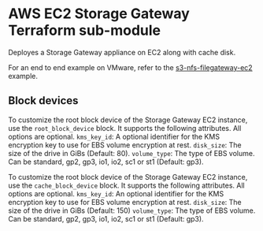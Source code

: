 # AWS EC2 Storage Gateway Terraform sub-module

Deployes a Storage Gateway appliance on EC2 along with cache disk. 

For an end to end example on VMware, refer to the [s3-nfs-filegateway-ec2](../../examples/s3-nfs-filegateway-ec2/) example.

## Block devices

To customize the root block device of the Storage Gateway EC2 instance, use the `root_block_device` block. It supports the following attributes. All options are optional.
`kms_key_id`: A optional identifier for the KMS encryption key to use for EBS volume encryption at rest.
`disk_size`: The size of the drive in GiBs (Default: 80).
`volume_type`: The type of EBS volume. Can be standard, gp2, gp3, io1, io2, sc1 or st1 (Default: gp3).

To customize the root block device of the Storage Gateway EC2 instance, use the `cache_block_device` block. It supports the following attributes. All options are optional.
`kms_key_id`: An optional identifier for the KMS encryption key to use for EBS volume encryption at rest.
`disk_size`: The size of the drive in GiBs (Default: 150)
`volume_type`: The type of EBS volume. Can be standard, gp2, gp3, io1, io2, sc1 or st1 (Default: gp3).

